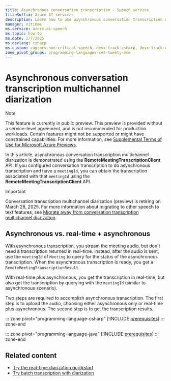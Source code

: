 ```yaml
---
title: Asynchronous conversation transcription - Speech service
titleSuffix: Azure AI services
description: Learn how to use asynchronous conversation transcription using the Speech service. Available for Java and C# only.
manager: nitinme
ms.service: azure-ai-speech
ms.topic: how-to
ms.date: 2/7/2025
ms.devlang: csharp
ms.custom: cogserv-non-critical-speech, devx-track-csharp, devx-track-extended-java
zone_pivot_groups: programming-languages-set-twenty-one
---
```


# Asynchronous conversation transcription multichannel diarization

> [!NOTE]
> This feature is currently in public preview. This preview is provided without a service-level agreement, and is not recommended for production workloads. Certain features might not be supported or might have constrained capabilities. For more information, see [Supplemental Terms of Use for Microsoft Azure Previews](https://azure.microsoft.com/support/legal/preview-supplemental-terms/).

In this article, asynchronous conversation transcription multichannel diarization is demonstrated using the **RemoteMeetingTranscriptionClient** API. If you configured conversation transcription to do asynchronous transcription and have a `meetingId`, you can obtain the transcription associated with that `meetingId` using the **RemoteMeetingTranscriptionClient** API.

> [!IMPORTANT]
> Conversation transcription multichannel diarization (preview) is retiring on March 28, 2025. For more information about migrating to other speech to text features, see [Migrate away from conversation transcription multichannel diarization](meeting-transcription.md#migrate-away-from-conversation-transcription-multichannel-diarization).

## Asynchronous vs. real-time + asynchronous

With asynchronous transcription, you stream the meeting audio, but don't need a transcription returned in real-time. Instead, after the audio is sent, use the `meetingId` of `Meeting` to query for the status of the asynchronous transcription. When the asynchronous transcription is ready, you get a `RemoteMeetingTranscriptionResult`.

With real-time plus asynchronous, you get the transcription in real-time, but also get the transcription by querying with the `meetingId` (similar to asynchronous scenario).

Two steps are required to accomplish asynchronous transcription. The first step is to upload the audio, choosing either asynchronous only or real-time plus asynchronous. The second step is to get the transcription results.

::: zone pivot="programming-language-csharp"
[!INCLUDE [prerequisites](includes/how-to/remote-meeting/csharp/examples.md)]
::: zone-end

::: zone pivot="programming-language-java"
[!INCLUDE [prerequisites](includes/how-to/remote-meeting/java/examples.md)]
::: zone-end


## Related content

- [Try the real-time diarization quickstart](get-started-stt-diarization.md)
- [Try batch transcription with diarization](batch-transcription.md)
